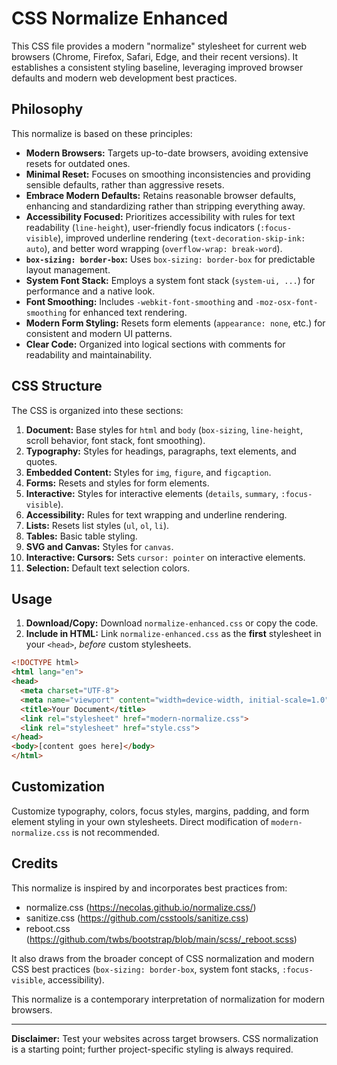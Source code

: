 # CSS Normalize Enhanced

This CSS file provides a modern "normalize" stylesheet for current web browsers (Chrome, Firefox, Safari, Edge, and their recent versions). It establishes a consistent styling baseline, leveraging improved browser defaults and modern web development best practices.

## Philosophy

This normalize is based on these principles:

* **Modern Browsers:** Targets up-to-date browsers, avoiding extensive resets for outdated ones.
* **Minimal Reset:** Focuses on smoothing inconsistencies and providing sensible defaults, rather than aggressive resets.
* **Embrace Modern Defaults:** Retains reasonable browser defaults, enhancing and standardizing rather than stripping everything away.
* **Accessibility Focused:** Prioritizes accessibility with rules for text readability (`line-height`), user-friendly focus indicators (`:focus-visible`), improved underline rendering (`text-decoration-skip-ink: auto`), and better word wrapping (`overflow-wrap: break-word`).
* **`box-sizing: border-box`:** Uses `box-sizing: border-box` for predictable layout management.
* **System Font Stack:** Employs a system font stack (`system-ui, ...`) for performance and a native look.
* **Font Smoothing:** Includes `-webkit-font-smoothing` and `-moz-osx-font-smoothing` for enhanced text rendering.
* **Modern Form Styling:** Resets form elements (`appearance: none`, etc.) for consistent and modern UI patterns.
* **Clear Code:** Organized into logical sections with comments for readability and maintainability.

## CSS Structure

The CSS is organized into these sections:

1. **Document:** Base styles for `html` and `body` (`box-sizing`, `line-height`, scroll behavior, font stack, font smoothing).
2. **Typography:** Styles for headings, paragraphs, text elements, and quotes.
3. **Embedded Content:** Styles for `img`, `figure`, and `figcaption`.
4. **Forms:** Resets and styles for form elements.
5. **Interactive:** Styles for interactive elements (`details`, `summary`, `:focus-visible`).
6. **Accessibility:** Rules for text wrapping and underline rendering.
7. **Lists:** Resets list styles (`ul`, `ol`, `li`).
8. **Tables:** Basic table styling.
9. **SVG and Canvas:** Styles for `canvas`.
10. **Interactive: Cursors:** Sets `cursor: pointer` on interactive elements.
11. **Selection:** Default text selection colors.

## Usage

1. **Download/Copy:** Download `normalize-enhanced.css` or copy the code.
2. **Include in HTML:** Link `normalize-enhanced.css` as the **first** stylesheet in your `<head>`, *before* custom stylesheets.

```html
<!DOCTYPE html>
<html lang="en">
<head>
  <meta charset="UTF-8">
  <meta name="viewport" content="width=device-width, initial-scale=1.0">
  <title>Your Document</title>
  <link rel="stylesheet" href="modern-normalize.css"> 
  <link rel="stylesheet" href="style.css"> 
</head>
<body>[content goes here]</body>
</html>
```

## Customization

Customize typography, colors, focus styles, margins, padding, and form element styling in your own stylesheets. Direct modification of `modern-normalize.css` is not recommended.


## Credits

This normalize is inspired by and incorporates best practices from:

- normalize.css (https://necolas.github.io/normalize.css/)
- sanitize.css (https://github.com/csstools/sanitize.css)
- reboot.css (https://github.com/twbs/bootstrap/blob/main/scss/_reboot.scss)

It also draws from the broader concept of CSS normalization and modern CSS best practices (`box-sizing: border-box`, system font stacks, `:focus-visible`, accessibility).

This normalize is a contemporary interpretation of normalization for modern browsers.

---

**Disclaimer:** Test your websites across target browsers. CSS normalization is a starting point; further project-specific styling is always required.

